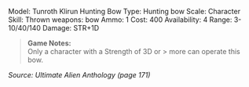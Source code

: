 Model: Tunroth Klirun Hunting Bow
Type: Hunting bow
Scale: Character
Skill: Thrown weapons: bow
Ammo: 1
Cost: 400
Availability: 4
Range: 3-10/40/140
Damage: STR+1D

> **Game Notes:**  
> Only a character with a Strength of 3D or > more can operate this bow.

*Source: Ultimate Alien Anthology (page 171)*
